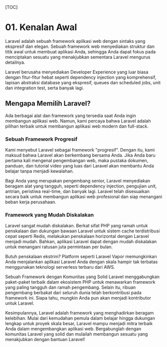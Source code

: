 [TOC]

# <b>01.</b> Kenalan Awal

Laravel adalah sebuah framework aplikasi web dengan sintaks yang ekspresif dan elegan. Sebuah framework web menyediakan struktur dan titik awal untuk membuat aplikasi Anda, sehingga Anda dapat fokus pada menciptakan sesuatu yang menakjubkan sementara Laravel mengurus detailnya.

Laravel berusaha menyediakan Developer Experience yang luar biasa dengan fitur-fitur hebat seperti dependency injection yang komprehensif, lapisan abstraksi database yang ekspresif, queues dan scheduled jobs, unit dan integration test, serta banyak lagi.

## Mengapa Memilih Laravel?
Ada berbagai alat dan framework yang tersedia saat Anda ingin membangun aplikasi web. Namun, kami percaya bahwa Laravel adalah pilihan terbaik untuk membangun aplikasi web modern dan full-stack.

### Sebuah Framework Progresif
Kami menyebut Laravel sebagai framework "progresif". Dengan itu, kami maksud bahwa Laravel akan berkembang bersama Anda. Jika Anda baru pertama kali mengenal pengembangan web, maka pustaka dokumen, panduan, dan tutorial video yang luas dari Laravel akan membantu Anda belajar tanpa menjadi kewalahan.

Bagi Anda yang merupakan pengembang senior, Laravel menyediakan beragam alat yang tangguh, seperti dependency injection, pengujian unit, antrian, peristiwa real-time, dan banyak lagi. Laravel telah disesuaikan secara baik untuk membangun aplikasi web profesional dan siap menangani beban kerja perusahaan.

### Framework yang Mudah Diskalakan
Laravel sangat mudah diskalakan. Berkat sifat PHP yang ramah untuk penskalaan dan dukungan bawaan Laravel untuk sistem cache terdistribusi cepat seperti Redis, melakukan penskalaan horizontal dengan Laravel menjadi mudah. Bahkan, aplikasi Laravel dapat dengan mudah diskalakan untuk menangani ratusan juta permintaan per bulan.

Butuh penskalaan ekstrim? Platform seperti Laravel Vapor memungkinkan Anda menjalankan aplikasi Laravel Anda dengan skala hampir tak terbatas menggunakan teknologi serverless terbaru dari AWS.

Sebuah Framework dengan Komunitas yang Solid
Laravel menggabungkan paket-paket terbaik dalam ekosistem PHP untuk menawarkan framework yang paling tangguh dan ramah pengembang. Selain itu, ribuan pengembang berbakat dari seluruh dunia telah berkontribusi pada framework ini. Siapa tahu, mungkin Anda pun akan menjadi kontributor untuk Laravel.

Kesimpulannya, Laravel adalah framework yang menghadirkan beragam kelebihan. Mulai dari kemudahan pemula dalam belajar hingga dukungan lengkap untuk proyek skala besar, Laravel mampu menjadi mitra terbaik Anda dalam mengembangkan aplikasi web. Bergabunglah dengan komunitas Laravel yang solid dan mulailah membangun sesuatu yang menakjubkan dengan bantuan Laravel!

<!-- [Lanjut ke Pondasi Website...](/basic/anatomi) -->
